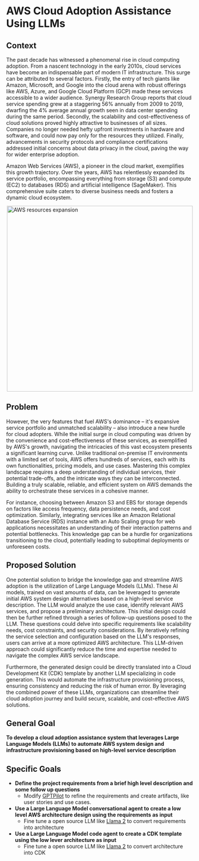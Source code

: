 # AWS Cloud Adoption Assistance Using LLMs

## Context

The past decade has witnessed a phenomenal rise in cloud computing adoption. From a nascent technology in the
early 2010s, cloud services have become an indispensable part of modern IT infrastructure. This surge can be
attributed to several factors. Firstly, the entry of tech giants like Amazon, Microsoft, and Google into the
cloud arena with robust offerings like AWS, Azure, and Google Cloud Platform (GCP) made these services accessible
to a wider audience. Synergy Research Group reports that cloud service spending grew at a staggering 56%
annually from 2009 to 2019, dwarfing the 4% average annual growth seen in data center spending during the same
period. Secondly, the scalability and cost-effectiveness of cloud solutions proved highly attractive to
businesses of all sizes. Companies no longer needed hefty upfront investments in hardware and software,
and could now pay only for the resources they utilized. Finally, advancements in security protocols and
compliance certifications addressed initial concerns about data privacy in the cloud, paving the way for wider
enterprise adoption.

Amazon Web Services (AWS), a pioneer in the cloud market, exemplifies this growth trajectory. Over the years,
AWS has relentlessly expanded its service portfolio, encompassing everything from storage (S3) and compute (EC2)
to databases (RDS) and artificial intelligence (SageMaker). This comprehensive suite caters to diverse business
needs and fosters a dynamic cloud ecosystem.

<img src="https://substackcdn.com/image/fetch/f_auto,q_auto:good,fl_progressive:steep/https%3A%2F%2Fsubstack-post-media.s3.amazonaws.com%2Fpublic%2Fimages%2Fbb384f75-2fbb-4c5b-9d5e-b97557d02f33_1572x1894.png" alt="AWS resources expansion" width="500" style="display: block; margin: 0 auto"/>

## Problem

However, the very features that fuel AWS's dominance – it's expansive service portfolio and unmatched
scalability – also introduce a new hurdle for cloud adopters. While the initial surge in cloud computing
was driven by the convenience and cost-effectiveness of these services, as exemplified by AWS's growth,
navigating the intricacies of this vast ecosystem presents a significant learning curve. Unlike traditional
on-premise IT environments with a limited set of tools, AWS offers hundreds of services, each with its own
functionalities, pricing models, and use cases. Mastering this complex landscape requires a deep understanding
of individual services, their potential trade-offs, and the intricate ways they can be interconnected.
Building a truly scalable, reliable, and efficient system on AWS demands the ability to orchestrate these
services in a cohesive manner.

For instance, choosing between Amazon S3 and EBS for storage depends on factors
like access frequency, data persistence needs, and cost optimization. Similarly, integrating services like an
Amazon Relational Database Service (RDS) instance with an Auto Scaling group for web applications necessitates
an understanding of their interaction patterns and potential bottlenecks. This knowledge gap can be a hurdle
for organizations transitioning to the cloud, potentially leading to suboptimal deployments or unforeseen costs.

## Proposed Solution

One potential solution to bridge the knowledge gap and streamline AWS adoption is the utilization of Large
Language Models (LLMs). These AI models, trained on vast amounts of data, can be leveraged to generate initial
AWS system design alternatives based on a high-level service description. The LLM would analyze the use case,
identify relevant AWS services, and propose a preliminary architecture. This initial design could then be
further refined through a series of follow-up questions posed to the LLM. These questions could delve into
specific requirements like scalability needs, cost constraints, and security considerations. By iteratively
refining the service selection and configuration based on the LLM's responses, users can arrive at a more
optimized AWS architecture. This LLM-driven approach could significantly reduce the time and expertise needed
to navigate the complex AWS service landscape.

Furthermore, the generated design could be directly translated into a Cloud Development Kit (CDK) template
by another LLM specializing in code generation. This would automate the infrastructure provisioning process,
ensuring consistency and reducing the risk of human error. By leveraging the combined power of these LLMs,
organizations can streamline their cloud adoption journey and build secure, scalable, and cost-effective AWS solutions.

## General Goal

**To develop a cloud adoption assistance system that leverages Large Language Models (LLMs) to automate AWS system design
and infrastructure provisioning based on high-level service description**

## Specific Goals

* **Define the project requirements from a brief high level description and some follow up questions**
  * Modify [GPTPilot](https://github.com/Pythagora-io/gpt-pilot) to refine the requirements and create artifacts,
  like user stories and use cases.
* **Use a Large Language Model conversational agent to create a low level AWS architecture design using the requirements as input**
  * Fine tune a open source LLM like [Llama 2](https://llama.meta.com/) to convert requirements into architecture
* **Use a Large Language Model code agent to create a CDK template using the low lever architecture as input**
  * Fine tune a open source LLM like [Llama 2](https://llama.meta.com/) to convert architecture into CDK